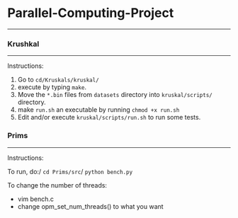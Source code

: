 # Parallel-Computing-Project
--------------------------
### Krushkal
--------------------------
Instructions:

1. Go to `cd/Kruskals/kruskal/` 
2. execute by typing `make`.
3. Move the `*.bin` files from `datasets` directory into `kruskal/scripts/` directory.
4. make `run.sh` an executable by running `chmod +x run.sh`
4. Edit and/or execute `kruskal/scripts/run.sh` to run some tests.


### Prims
--------------------------
Instructions:

To run, do:/
`cd Prims/src`/
`python bench.py`

To change the number of threads:

+ vim bench.c
+ change opm_set_num_threads() to what you want